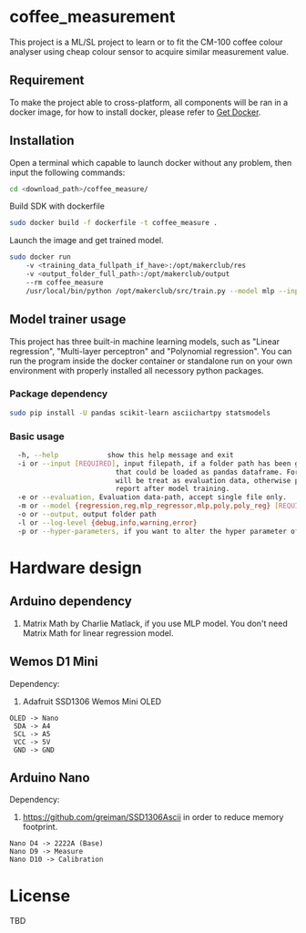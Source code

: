 # coffee_measurement
This project is a ML/SL project to learn or to fit the CM-100 coffee colour analyser 
using cheap colour sensor to acquire similar measurement value. 

## Requirement 
To make the project able to cross-platform, all components will be ran in a docker image,
for how to install docker, please refer to [Get Docker](https://docs.docker.com/get-docker/).
 
## Installation
Open a terminal which capable to launch docker without any problem, then input the following commands:

```bash
cd <download_path>/coffee_measure/
```
Build SDK with dockerfile
```bash
sudo docker build -f dockerfile -t coffee_measure .
```
Launch the image and get trained model.
```bash
sudo docker run 
    -v <training_data_fullpath_if_have>:/opt/makerclub/res 
    -v <output_folder_full_path>:/opt/makerclub/output 
    --rm coffee_measure 
    /usr/local/bin/python /opt/makerclub/src/train.py --model mlp --input /opt/makerclub/res/ -l info
```

## Model trainer usage
This project has three built-in machine learning models, such as "Linear regression", "Multi-layer perceptron" and
"Polynomial regression". You can run the program inside the docker container or standalone run on your own environment with
properly installed all necessory python packages.
### Package dependency
```bash
sudo pip install -U pandas scikit-learn asciichartpy statsmodels
```
### Basic usage
```bash
  -h, --help            show this help message and exit
  -i or --input [REQUIRED], input filepath, if a folder path has been given, program will scan all *.csv file
                          that could be loaded as pandas dataframe. For the files which name are in form of "eval_*.csv"
                          will be treat as evaluation data, otherwise program will use training data to show the evaluation
                          report after model training.
  -e or --evaluation, Evaluation data-path, accept single file only.  
  -m or --model {regression,reg,mlp_regressor,mlp,poly,poly_reg} [REQUIRED]
  -o or --output, output folder path
  -l or --log-level {debug,info,warning,error}
  -p or --hyper-parameters, if you want to alter the hyper parameter of a ML model, passing the parameter with json-format like: -p "{\"degree\":3}" , all double quotes are required.                                

```

# Hardware design

## Arduino dependency

1. Matrix Math by Charlie Matlack, if you use MLP model.
   You don't need Matrix Math for linear regression model.

## Wemos D1 Mini

Dependency:
1. Adafruit SSD1306 Wemos Mini OLED

```
OLED -> Nano
 SDA -> A4
 SCL -> A5
 VCC -> 5V
 GND -> GND
```

## Arduino Nano

Dependency:
1. https://github.com/greiman/SSD1306Ascii in order to reduce memory footprint.

```
Nano D4 -> 2222A (Base)
Nano D9 -> Measure
Nano D10 -> Calibration
```


# License

TBD
